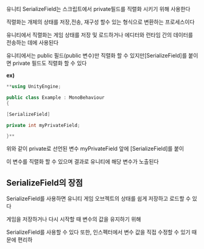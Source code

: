 유니티 SerializeField는 스크립트에서 private필드를 직렬화 시키기 위해 사용한다

직렬화는 개체의 상태를 저장,전송, 재구성 할수 있는 형식으로 변환하는 프로세스이다

유니티에서 직렬화는 게임 상태를 저장 및 로드하거나 에디터와 런타임 간의
데이터를 전송하는 데에 사용된다

유니티에서는 public 필드(public 변수)만 직렬화 할 수 있지만[SerializeField]를 붙이면 
private 필드도 직렬화 할 수 있다

**ex)**

```csharp
**using UnityEngine;

public class Example : MonoBehaviour
{

[SerializeField]

private int myPrivateField;

}**
```

위와 같이 private로 선언된 변수 myPrivateField 앞에 [SerializeField]를 붙이

이 변수를 직렬화 할 수 있으며 결과로 유니티에 해당 변수가 노출된다

## SerializeField의 장점

SerializeField를 사용하면 유니티 게임 오브젝트의 상태를 쉽게 저장하고 로드할 수 있다

게임을 저장하거나 다시 시작할 때 변수의 값을 유지하기 위해

SerializeField를 사용할 수 있다 또한, 인스펙터에서 변수 값을 직접 수정할 수 있기 때문에 편리하